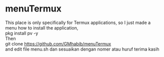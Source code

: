 # menuTermux
This place is only specifically for Termux applications, so I just made a menu
how to install the application, <br/>
pkg install pv -y <br/>
Then <br/>
git clone https://github.com/GMhabib/menuTermux <br/>
and edit file menu.sh
dan sesuaikan dengan nomer atau huruf
terima kasih
